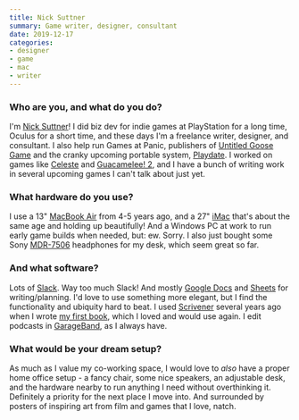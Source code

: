 ```yaml
---
title: Nick Suttner
summary: Game writer, designer, consultant
date: 2019-12-17
categories:
- designer
- game
- mac
- writer
---
```


### Who are you, and what do you do?

I'm [Nick Suttner](https://nicksuttner.com/ "Nick's website.")! I did biz dev for indie games at PlayStation for a long time, Oculus for a short time, and these days I'm a freelance writer, designer, and consultant. I also help run Games at Panic, publishers of [Untitled Goose Game][untitled-goose-game] and the cranky upcoming portable system, [Playdate][]. I worked on games like [Celeste][] and [Guacamelee! 2][guacamelee-2], and I have a bunch of writing work in several upcoming games I can't talk about just yet.

### What hardware do you use?

I use a 13" [MacBook Air][macbook-air] from 4-5 years ago, and a 27" [iMac][] that's about the same age  and holding up beautifully! And a Windows PC at work to run early game builds when needed, but: ew. Sorry. I also just bought some Sony [MDR-7506][] headphones for my desk, which seem great so far.

### And what software?

Lots of [Slack][]. Way too much Slack! And mostly [Google Docs][google-docs] and [Sheets][google-sheets] for writing/planning. I'd love to use something more elegant, but I find the functionality and ubiquity hard to beat. I used [Scrivener][] several years ago when I wrote [my first book](https://bossfightbooks.com/products/shadow-of-the-colossus-by-nick-suttner "Nick's book about Shadow of the Colossus."), which I loved and would use again. I edit podcasts in [GarageBand][], as I always have.

### What would be your dream setup?

As much as I value my co-working space, I would love to _also_ have a proper home office setup - a fancy chair, some nice speakers, an adjustable desk, and the hardware nearby to run anything I need without overthinking it. Definitely a priority for the next place I move into. And surrounded by posters of inspiring art from film and games that I love, natch.

[celeste]: https://en.wikipedia.org/wiki/Celeste_(video_game) "A platforming game."
[garageband]: https://www.apple.com/mac/garageband/ "An audio recording and editing tool for the Mac."
[google-docs]: https://en.wikipedia.org/wiki/Google_Docs "A web-based office suite."
[google-sheets]: https://www.google.com/sheets/about/ "Online spreadsheet software."
[guacamelee-2]: https://en.wikipedia.org/wiki/Guacamelee!_2 "A platforming game."
[imac]: https://www.apple.com/imac-24/ "An all-in-one computer."
[macbook-air]: https://www.apple.com/macbook-air/ "A very thin laptop."
[mdr-7506]: http://web.archive.org/web/20230522193817/https://www.amazon.com/Sony-MDR7506-Professional-Diaphragm-Headphone/dp/B000AJIF4E "Studio-quality headphones."
[playdate]: https://play.date/ "A portable game console with a crank."
[scrivener]: http://web.archive.org/web/20190626125457/http://www.literatureandlatte.com:80/scrivener.php? "A Mac text editor aimed at writers."
[slack]: https://slack.com/intl/ja-jp/ "A collaboration service."
[untitled-goose-game]: http://web.archive.org/web/20230810111238/https://goose.game/ "A horrible goose simulator game."
